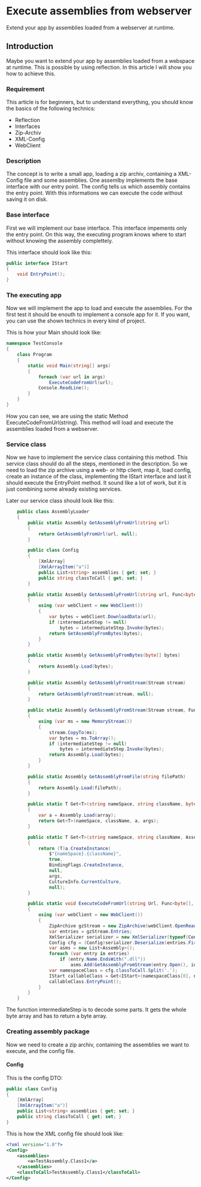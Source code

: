 # Execute assemblies from webserver
Extend your app by assemblies loaded from a webserver at runtime.

## Introduction
Maybe you want to extend your app by assemblies loaded from a webspace at runtime. 
This is possible by using reflection. In this article I will show you how to achieve this.

### Requirement
This article is for beginners, but to understand everything, you should know the basics of the following technics:

* Reflection
* Interfaces
* Zip-Archiv
* XML-Config
* WebClient

### Description
The concept is to write a small app, loading a zip archiv, containing a XML-Config file and some assemblies. 
One assemlby implements the base interface with our entry point. The config tells us which assembly contains the entry point.
With this informations we can execute the code without saving it on disk.

### Base interface
First we will implement our base interface. This interface impements only the entry point. On this way, 
the executing program knows where to start without knowing the assembly complettely.

This interface should look like this:
```csharp
public interface IStart
{
    void EntryPoint();
}
```

### The executing app
Now we will implement the app to load and execute the assemblies. For the first test it should be enouth to implement a console app for it. If you want, you can use the shown technics in every kind of project.

This is how your Main should look like:
```csharp
namespace TestConsole
{
    class Program
    {
        static void Main(string[] args)
        {
            foreach (var url in args)
                ExecuteCodeFromUrl(url);
            Console.ReadLine();
        }
    }
}
```

How you can see, we are using the static Method ExecuteCodeFromUrl(string). This method will load and execute the assemblies loaded from a webserver.

### Service class
Now we have to implement the service class containing this method. This service class should do all the steps, mentioned in the description. So we need to load the zip archive using a web- or http client, map it, load config, create an instance of the class, implementing the IStart interface and last it should execute the EntryPoint method. It sound like a lot of work, but it is just combining some already existing services.

Later our service class should look like this:
```csharp
    public class AssemblyLoader
    {
        public static Assembly GetAssemblyFromUrl(string url)
        {
            return GetAssemblyFromUrl(url, null);
        }

        public class Config
        {
            [XmlArray]
            [XmlArrayItem("a")]
            public List<string> assemblies { get; set; }
            public string classToCall { get; set; }
        }

        public static Assembly GetAssemblyFromUrl(string url, Func<byte[], byte[]> intermediateStep)
        {
            using (var webClient = new WebClient())
            {
                var bytes = webClient.DownloadData(url);
                if (intermediateStep != null)
                    bytes = intermediateStep.Invoke(bytes);
                return GetAssemblyFromBytes(bytes);
            }
        }

        public static Assembly GetAssemblyFromBytes(byte[] bytes)
        {
            return Assembly.Load(bytes);
        }

        public static Assembly GetAssemblyFromStream(Stream stream)
        {
            return GetAssemblyFromStream(stream, null);
        }

        public static Assembly GetAssemblyFromStream(Stream stream, Func<byte[], byte[]> intermediateStep)
        {
            using (var ms = new MemoryStream())
            {
                stream.CopyTo(ms);
                var bytes = ms.ToArray();
                if (intermediateStep != null)
                    bytes = intermediateStep.Invoke(bytes);
                return Assembly.Load(bytes);
            }
        }

        public static Assembly GetAssemblyFromFile(string filePath)
        {
            return Assembly.Load(filePath);
        }

        public static T Get<T>(string nameSpace, string className, byte[] array, object[] args) where T : class
        {
            var a = Assembly.Load(array);
            return Get<T>(nameSpace, className, a, args);
        }

        public static T Get<T>(string nameSpace, string className, Assembly a, object[] args) where T : class
        {
            return (T)a.CreateInstance(
                $"{nameSpace}.{className}",
                true,
                BindingFlags.CreateInstance,
                null,
                args,
                CultureInfo.CurrentCulture,
                null);
        }

        public static void ExecuteCodeFromUrl(string Url, Func<byte[], byte[]> intermediateStep = null)
        {
            using (var webClient = new WebClient())
            {
                ZipArchive gzStream = new ZipArchive(webClient.OpenRead(Url));
                var entries = gzStream.Entries;
                XmlSerializer serializer = new XmlSerializer(typeof(Config));
                Config cfg = (Config)serializer.Deserialize(entries.FirstOrDefault(x => x.Name == "config.xml").Open());
                var asms = new List<Assembly>();
                foreach (var entry in entries)
                    if (entry.Name.EndsWith(".dll"))
                        asms.Add(GetAssemblyFromStream(entry.Open(), intermediateStep));
                var namespaceClass = cfg.classToCall.Split('.');
                IStart callableClass = Get<IStart>(namespaceClass[0], namespaceClass[1], asms.FirstOrDefault(x => x.FullName.Contains(namespaceClass[0])), null);
                callableClass.EntryPoint();
            }
        }
    }
```
The function intermediateStep is to decode some parts. It gets the whole byte array and has to return a byte array.

### Creating assembly package
Now we need to create a zip archiv, containing the assemblies we want to execute, and the config file.

#### Config
This is the config DTO:
```csharp
public class Config
{
    [XmlArray]
    [XmlArrayItem("a")]
    public List<string> assemblies { get; set; }
    public string classToCall { get; set; }
}
```

This is how the XML config file should look like:
```xml
<?xml version="1.0"?>
<Config>
    <assemblies>
        <a>TestAssembly.Class1</a>
    </assemblies>
    <classToCall>TestAssembly.Class1</classToCall>
</Config>
```
